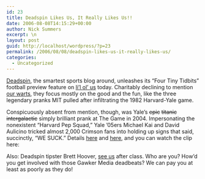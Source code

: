 ```yaml
---
id: 23
title: Deadspin Likes Us, It Really Likes Us!!
date: 2006-08-08T14:15:29+00:00
author: Nick Summers
excerpt: \n
layout: post
guid: http://localhost/wordpress/?p=23
permalink: /2006/08/08/deadspin-likes-us-it-really-likes-us/
categories:
  - Uncategorized
---
```

[Deadspin](http://www.deadspin.com), the smartest sports blog around, unleashes its &#8220;Four Tiny Tidbits&#8221; football preview feature on [li&#8217;l ol&#8217; us](http://deadspin.com/sports/ivy-league/four-tiny-tidbits-on-the-ivy-league-192728.php) today. Charitably declining to mention [our warts](http://espn.go.com/page2/s/list/colfootball/teams/worst.html), they focus mostly on the good and the fun, like the three legendary pranks MIT pulled after infiltrating the 1982 Harvard-Yale game.

Conspicuously absent from mention, though, was Yale&#8217;s <strike>epic</strike> <strike>titanic</strike> <strike>intergalactic</strike> simply brilliant prank at The Game in 2004. Impersonating the nonexistent &#8220;Harvard Pep Squad,&#8221; Yale &#8217;05ers Michael Kai and David Aulicino tricked almost 2,000 Crimson fans into holding up signs that said, succinctly, &#8220;WE SUCK.&#8221; Details [here](http://www.harvardsucks.org/) and [here](http://en.wikipedia.org/wiki/Yale's_%22We_Suck%22_Prank), and you can watch the clip here:

Also: Deadspin tipster Brett Hoover, [see us](mailto:ivygate@gmail.com) after class. Who are you? How&#8217;d you get involved with those Gawker Media deadbeats? We can pay you at least as poorly as they do!